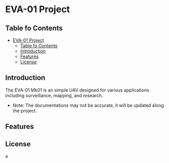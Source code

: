 
# EVA-01 Project

## Table fo Contents

- [EVA-01 Project](#eva-01-project)
  - [Table fo Contents](#table-fo-contents)
  - [Introduction](#introduction)
  - [Features](#features)
  - [License](#license)

## Introduction

The EVA-01 Mk01 is an simple UAV designed for various applications including surveillance, mapping, and research.

- Note: The documentations may not be accurate, it will be updated along the project.

## Features

## License

a
